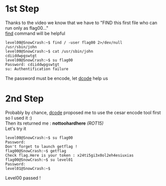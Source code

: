 # 1st Step
  
Thanks to the video we know that we have to "FIND this first file who can run only as flag00..."  
[find](http://www.linux-france.org/article/memo/node126.html) command will be helpful  
  
```
level00@SnowCrash:~$ find / -user flag00 2>/dev/null
/usr/sbin/john
level00@SnowCrash:~$ cat /usr/sbin/john
cdiiddwpgswtgt
level00@SnowCrash:~$ su flag00
Password: cdiiddwpgswtgt
su: Authentification failure
```  
  
The password must be encode, let [dcode](https://www.dcode.fr/) help us  
  
# 2nd Step
  
Probably by chance, [dcode](https://www.dcode.fr/) proposed me to use the cesar encode tool first so I used it :)  
Then its returned me : **nottoohardhere** *(ROT15)*  
Let's try it  
```
level00@SnowCrash:~$ su flag00
Password:
Don't forget to launch getflag !
flag00@SnowCrash:~$ getflag
Check flag.Here is your token : x24ti5gi3x0ol2eh4esiuxias
flag00@SnowCrash:~$ su level01
Password:
level01@SnowCrash:~$
```  
Level00 passed !
